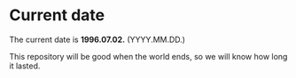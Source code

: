 # Current date

The current date is **1996.07.02.** (YYYY.MM.DD.)

This repository will be good when the world ends, so we will know how long it lasted.
